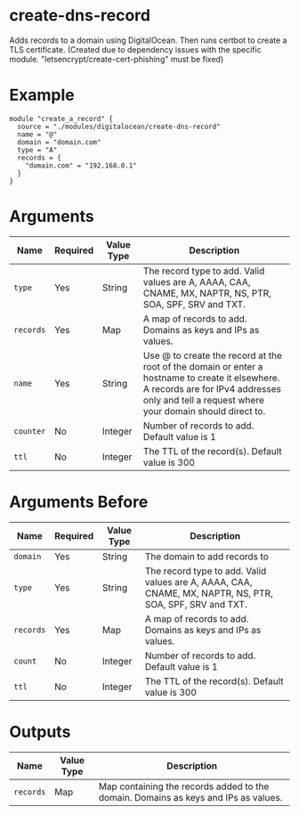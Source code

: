 # create-dns-record

Adds records to a domain using DigitalOcean. Then runs certbot to create a TLS certificate. 
(Created due to dependency issues with the specific module. "letsencrypt/create-cert-phishing" must be fixed)

# Example

```hcl
module "create_a_record" {
  source = "./modules/digitalocean/create-dns-record"
  name = "@"
  domain = "domain.com"
  type = "A"
  records = {
    "domain.com" = "192.168.0.1"
  }
}
```

# Arguments

| Name                      | Required | Value Type | Description
|---------------------------| -------- | ---------- | -----------
|`type`                     | Yes      | String     | The record type to add. Valid values are A, AAAA, CAA, CNAME, MX, NAPTR, NS, PTR, SOA, SPF, SRV and TXT.
|`records`                  | Yes      | Map        | A map of records to add. Domains as keys and IPs as values.
|`name`                     | Yes      | String     | Use @ to create the record at the root of the domain or enter a hostname to create it elsewhere. A records are for IPv4 addresses only and tell a request where your domain should direct to.
|`counter`                  | No       | Integer    | Number of records to add. Default value is 1
|`ttl`                      | No       | Integer    | The TTL of the record(s). Default value is 300



# Arguments Before 

| Name                      | Required | Value Type | Description
|---------------------------| -------- | ---------- | -----------
|`domain`                   | Yes      | String     | The domain to add records to
|`type`                     | Yes      | String     | The record type to add. Valid values are A, AAAA, CAA, CNAME, MX, NAPTR, NS, PTR, SOA, SPF, SRV and TXT.
|`records`                  | Yes      | Map        | A map of records to add. Domains as keys and IPs as values.
|`count`                    | No       | Integer    | Number of records to add. Default value is 1
|`ttl`                      | No       | Integer    | The TTL of the record(s). Default value is 300
# Outputs

| Name                      | Value Type | Description
|---------------------------| ---------- | -----------
|`records`                  | Map        | Map containing the records added to the domain. Domains as keys and IPs as values.


